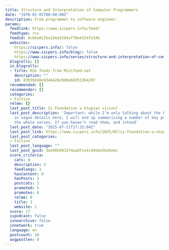 ```yaml
---
title: Structure and Interpretation of Computer Programmers
date: "1970-01-01T00:00:00Z"
description: From programmer to software engineer.
params:
  feedlink: https://www.sicpers.info/feed/
  feedtype: rss
  feedid: 8cbbe012ba1b6a5284af70e6324f154b
  websites:
    https://sicpers.info/: false
    https://www.sicpers.info/blog/: false
    https://www.sicpers.info/series/structure-and-interpretation-of-computer-programmers/: false
  blogrolls: []
  in_blogrolls:
  - title: RSS feeds from Minifeed.net
    description: ""
    id: 83b59248e9346428c889eb03522b4297
  recommended: []
  recommender: []
  categories:
  - Fiction
  relme: {}
  last_post_title: Is Foundation a Utopian vision?
  last_post_description: 'Important: while I’m only talking about the Foundation books
    in vague details here, I will end up summarising a number of key points through
    the whole series. If you haven’t read them, and intend'
  last_post_date: "2025-07-11T17:32:04Z"
  last_post_link: https://www.sicpers.info/2025/07/is-foundation-a-utopian-vision/
  last_post_categories:
  - Fiction
  last_post_language: ""
  last_post_guid: 3ee90b993374aadfce4cd4ebe5bd4e6c
  score_criteria:
    cats: 0
    description: 3
    feedlangs: 1
    hasContent: 0
    hasPosts: 3
    postcats: 1
    promoted: 5
    promotes: 0
    relme: 0
    title: 3
    website: 1
  score: 17
  ispodcast: false
  isnoarchive: false
  innetwork: true
  language: en
  postcount: 10
  avgpostlen: 0
---
```

